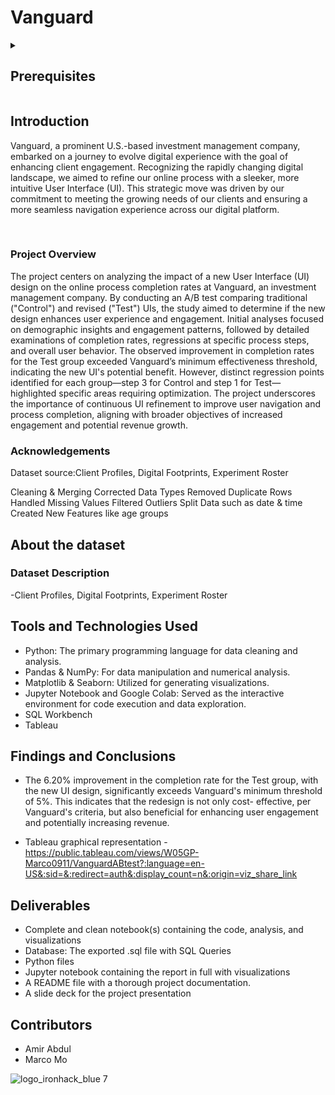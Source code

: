 # Vanguard



<div align="center">
</div>



<details>
  <summary>
   <h2>Prerequisites</h2>
  </summary>

Before this starting this project, you should have learnt about:

- Data types, operators and structures
- Flow control (if-else statements and loops)
- Functions
- Filters
- Pandas and Numpy
- Basic Statistics
- SQL
 
  <br>
  <hr> 

</details>


## Introduction

Vanguard, a prominent U.S.-based investment management company, embarked on a journey to evolve digital experience with the goal of enhancing client engagement.
Recognizing the rapidly changing digital landscape, we aimed to refine our online process with a sleeker, more intuitive User Interface (UI). This strategic move was driven by our commitment to meeting the growing needs of our clients and ensuring a more seamless navigation experience across our digital platform.


<div align="center">
</div>

<br>


### Project Overview
The project centers on analyzing the impact of a new User Interface (UI) design on the online process completion rates at Vanguard, an investment management company. By conducting an A/B test comparing traditional ("Control") and revised ("Test") UIs, the study aimed to determine if the new design enhances user experience and engagement. Initial analyses focused on demographic insights and engagement patterns, followed by detailed examinations of completion rates, regressions at specific process steps, and overall user behavior. The observed improvement in completion rates for the Test group exceeded Vanguard’s minimum effectiveness threshold, indicating the new UI's potential benefit. However, distinct regression points identified for each group—step 3 for Control and step 1 for Test—highlighted specific areas requiring optimization. The project underscores the importance of continuous UI refinement to improve user navigation and process completion, aligning with broader objectives of increased engagement and potential revenue growth.


### Acknowledgements
Dataset source:Client Profiles, Digital Footprints, Experiment Roster

Cleaning & Merging
Corrected Data Types
Removed Duplicate Rows
Handled Missing Values
Filtered Outliers
Split Data such as date & time
Created New Features like age groups


## About the dataset
### Dataset Description
-Client Profiles, Digital Footprints, Experiment Roster


## Tools and Technologies Used
- Python: The primary programming language for data cleaning and analysis.
- Pandas & NumPy: For data manipulation and numerical analysis.
- Matplotlib & Seaborn: Utilized for generating visualizations.
- Jupyter Notebook and Google Colab: Served as the interactive environment for code execution and data exploration.
- SQL Workbench
- Tableau


## Findings and Conclusions
- The 6.20% improvement in the completion rate for the Test group, with the new UI design, significantly exceeds Vanguard's minimum threshold of 5%. 
This indicates that the redesign is not only cost- effective, per Vanguard's criteria, but also beneficial for enhancing user engagement and potentially increasing revenue.

- Tableau graphical representation - https://public.tableau.com/views/W05GP-Marco0911/VanguardABtest?:language=en-US&:sid=&:redirect=auth&:display_count=n&:origin=viz_share_link


## Deliverables
- Complete and clean notebook(s) containing the code, analysis, and visualizations
- Database: The exported .sql file with SQL Queries
- Python files
- Jupyter notebook containing the report in full with visualizations
- A README file with a thorough project documentation.
- A slide deck for the project presentation


## Contributors
- Amir Abdul
- Marco Mo







![logo_ironhack_blue 7](https://user-images.githubusercontent.com/23629340/40541063-a07a0a8a-601a-11e8-91b5-2f13e4e6b441.png)

